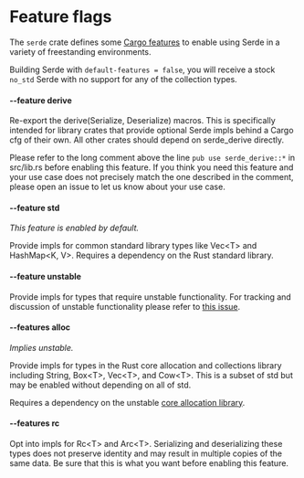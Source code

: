 # Feature flags

The `serde` crate defines some [Cargo features] to enable using Serde in a
variety of freestanding environments.

Building Serde with `default-features = false`, you will receive a stock
`no_std` Serde with no support for any of the collection types.

[Cargo features]: http://doc.crates.io/manifest.html#the-features-section

#### --feature derive

Re-export the derive(Serialize, Deserialize) macros. This is specifically
intended for library crates that provide optional Serde impls behind a Cargo cfg
of their own. All other crates should depend on serde_derive directly.

Please refer to the long comment above the line `pub use serde_derive::*` in
src/lib.rs before enabling this feature. If you think you need this feature and
your use case does not precisely match the one described in the comment, please
open an issue to let us know about your use case.

#### --feature std

*This feature is enabled by default.*

Provide impls for common standard library types like Vec&lt;T&gt; and
HashMap&lt;K, V&gt;. Requires a dependency on the Rust standard library.

#### --feature unstable

Provide impls for types that require unstable functionality. For tracking and
discussion of unstable functionality please refer to [this issue].

[this issue]: https://github.com/serde-rs/serde/issues/812

#### --features alloc

*Implies unstable.*

Provide impls for types in the Rust core allocation and collections library
including String, Box&lt;T&gt;, Vec&lt;T&gt;, and Cow&lt;T&gt;. This is a subset
of std but may be enabled without depending on all of std.

Requires a dependency on the unstable [core allocation library].

[core allocation library]: https://doc.rust-lang.org/alloc/

#### --features rc

Opt into impls for Rc&lt;T&gt; and Arc&lt;T&gt;. Serializing and deserializing
these types does not preserve identity and may result in multiple copies of the
same data. Be sure that this is what you want before enabling this feature.
